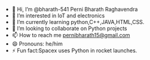 - 👋 Hi, I’m @bharath-541 Perni Bharath Raghavendra
- 👀 I’m interested in IoT and electronics
- 🌱 I’m currently learning python,C++,JAVA,HTML,CSS.
- 💞️ I’m looking to collaborate on Python projects
- 📫 How to reach me pernibharath15@gmail.com
- 😄 Pronouns: he/him
- ⚡ Fun fact:Spacex uses Python in rocket launches.
<!---
bharath-541/bharath-541 is a ✨ special ✨ repository because its `README.md` (this file) appears on your GitHub profile.
You can click the Preview link to take a look at your changes.
--->
